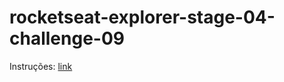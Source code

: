 # rocketseat-explorer-stage-04-challenge-09

Instruções: [link](https://efficient-sloth-d85.notion.site/Exerc-cio-01-e6474ddfeb70412b9980d3a8f3327256)
